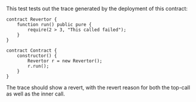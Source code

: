 This test tests out the trace generated by the deployment of this contract:

```solidity
contract Revertor {
    function run() public pure {
        require(2 > 3, "This called failed");
    }
}

contract Contract {
    constructor() {
        Revertor r = new Revertor();
        r.run();
    }
}
```

The trace should show a revert, with the revert reason for both the top-call as well
as the inner call.
